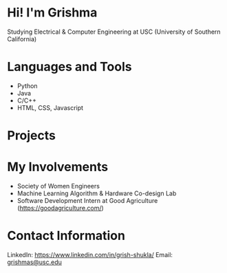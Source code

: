 # Hi! I'm Grishma
Studying Electrical & Computer Engineering at USC (University of Southern California)

# Languages and Tools
- Python
- Java
- C/C++
- HTML, CSS, Javascript


# Projects

# My Involvements
- Society of Women Engineers
- Machine Learning Algorithm & Hardware Co-design Lab
- Software Development Intern at Good Agriculture (https://goodagriculture.com/)

# Contact Information
LinkedIn: https://www.linkedin.com/in/grish-shukla/
Email: grishmas@usc.edu
